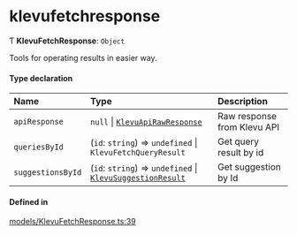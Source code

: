 # klevufetchresponse
      
Ƭ **KlevuFetchResponse**: `Object`

Tools for operating results in easier way.

#### Type declaration

| Name | Type | Description |
| :------ | :------ | :------ |
| `apiResponse` | ``null`` \| [`KlevuApiRawResponse`](klevuapirawresponse.md) | Raw response from Klevu API |
| `queriesById` | (`id`: `string`) => `undefined` \| `KlevuFetchQueryResult` | Get query result by id |
| `suggestionsById` | (`id`: `string`) => `undefined` \| [`KlevuSuggestionResult`](klevusuggestionresult.md) | Get suggestion by Id |

#### Defined in

[models/KlevuFetchResponse.ts:39](https://github.com/klevultd/frontend-sdk/blob/4665e27/packages/klevu-core/src/models/KlevuFetchResponse.ts#L39)

